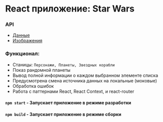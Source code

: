 # React приложение: Star Wars

### API

- [Данные](https://swapi.dev/)
- [Изображения](https://starwars-visualguide.com/)

### Функционал:

- Станицы: `Персонажи, Планеты, Звездных корабли`
- Показ рандомной планеты
- Вывод полной информации о каждом выбранном элементе списка
- Предусмотрена смена источника данных на локальные (моковые)
- Обработка ошибок
- Работа с паттернами React, React Context, и react-router

#### `npm start` - Запускает приложение в режиме разработки

#### `npm build` - Запускает приложение в режиме сборки
